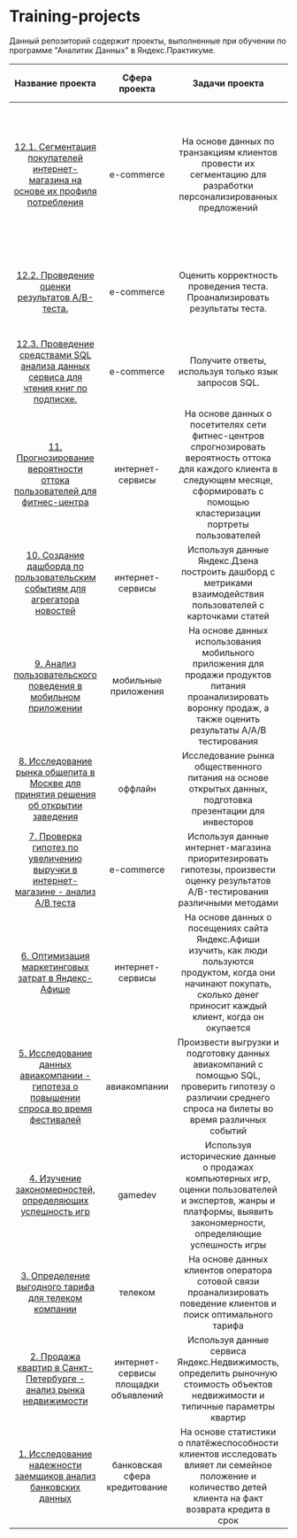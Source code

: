 # Training-projects
Данный репозиторий содержит проекты, выполненные при обучении по программе "Аналитик Данных" в Яндекс.Практикуме.

| Название проекта | Сфера проекта | Задачи проекта | Используемые инструменты и навыки |
| :--------------------: | :---------------------: |:---------------------------:| :---------------------------:|
| [12.1. Сегментация покупателей интернет-магазина на основе их профиля потребления](https://github.com/SergeyTachkov/Training-projects/tree/main/e-commerce_analysis_product_range_and_customers) | e-commerce | На основе данных по транзакциям клиентов провести их сегментацию для разработки персонализированных предложений | `Pandas` `NumPy` `Matplotlib` `Seaborn` `Plotly` `SciPy` `PyMystem3` `Sklearn` `Requests` `Tableau` `Предобработка данных` `Исследовательский анализ` `Кластеризация` `Проверка стат.гипотез` `Продуктовые метрики` | 
| [12.2. Проведение оценки результатов A/B-теста.](https://github.com/SergeyTachkov/Training-projects/tree/main/e-commerce_evaluating_the_results_A_B_test) | e-commerce | Оценить корректность проведения теста. Проанализировать результаты теста. | `Pandas` `NumPy` `Matplotlib` `Seaborn` `Plotly` `SciPy` `Предобработка данных` `Исследовательский анализ` `Проверка стат.гипотез` | 
| [12.3. Проведение средствами SQL анализа данных сервиса для чтения книг по подписке.](https://github.com/SergeyTachkov/Training-projects/tree/main/internet-service_SQL_data_analysis) | e-commerce | Получите ответы, используя только язык запросов SQL. | `Pandas` `sqlalchemy` `SQL` | 
| [11. Прогнозирование вероятности оттока пользователей для фитнес-центра](https://github.com/SergeyTachkov/Training-projects/tree/main/offline_development_strategy_fo_fitness_centers) | интернет-сервисы | На основе данных о посетителях сети фитнес-центров спрогнозировать вероятность оттока для каждого клиента в следующем месяце, сформировать с помощью кластеризации портреты пользователей | `Matplotlib` `Pandas` `Python` `Seaborn` `Sklearn` `Классификация` `Кластеризация` `Машинное обучение` |
| [10. Создание дашборда по пользовательским событиям для агрегатора новостей](https://github.com/SergeyTachkov/Training-projects/tree/main/internet-service_metrics_research_dashboard) | интернет-сервисы | Используя данные Яндекс.Дзена построить дашборд с метриками взаимодействия пользователей с карточками статей | `PostgreSQL` `Python` `SQLAlchemy`  `Tableau` `Dash` `Продуктовые метрики` `Построение дашбордов` |
| [9. Анализ пользовательского поведения в мобильном приложении](https://github.com/SergeyTachkov/Training-projects/tree/main/mobile_app_e-commerce_sale_of_food) | мобильные приложения | На основе данных использования мобильного приложения для продажи продуктов питания проанализировать воронку продаж, а также оценить результаты A/A/B тестирования | `A/B - тестирование` `Plotly` `Pandas` `Matplotlib` `Python` `Seaborn` `Визуализация данных` `Проверка стат.гипотез` `Продуктовые метрики` `Событийная аналитика` |
| [8. Исследование рынка общепита в Москве для принятия решения об открытии заведения](https://github.com/SergeyTachkov/Training-projects/tree/main/public_catering_research)| оффлайн | Исследование рынка общественного питания на основе открытых данных, подготовка презентации для инвесторов | `Plotly` `Pandas` `Python` `Seaborn` `Визуализация данных` |
| [7. Проверка гипотез по увеличению выручки в интернет-магазине - анализ A/B теста](https://github.com/SergeyTachkov/Training-projects/tree/main/e-commerce_business_metrics_A_B_test)| e-commerce | Используя данные интернет-магазина приоритезировать гипотезы, произвести оценку результатов A/B-тестирования различными методами | `A/B - тестирование` `Matplotlib` `Pandas` `Python` `SciPy` `Проверка стат.гипотез` |
| [6. Оптимизация маркетинговых затрат в Яндекс-Афише](https://github.com/SergeyTachkov/Training-projects/tree/main/e-commerce_research_to_optimize_advertising_costs)| интернет-сервисы | На основе данных о посещениях сайта Яндекс.Афиши изучить, как люди пользуются продуктом, когда они начинают покупать, сколько денег приносит каждый клиент, когда он окупается | `Matplotlib` `Pandas` `Python` `Когортный анализ` `Продуктовые метрики` `Юнит-экономика` |
| [5. Исследование данных авиакомпании - гипотеза о повышении спроса во время фестивалей](https://github.com/SergeyTachkov/Training-projects/tree/main/airlines_research_for_the_sale_of_air_tickets)| авиакомпании | Произвести выгрузки и подготовку данных авиакомпаний с помощью SQL, проверить гипотезу о различии среднего спроса на билеты во время различных событий | `Matplotlib` `Pandas` `Python` `SciPy` `SQL` `Проверка стат.гипотез` |
| [4. Изучение закономерностей, определяющих успешность игр](https://github.com/SergeyTachkov/Training-projects/tree/main/gamedev_e-commerce)| gamedev | Используя исторические данные о продажах компьютерных игр, оценки пользователей и экспертов, жанры и платформы, выявить закономерности, определяющие успешность игры | `Matplotlib` `Pandas` `NumPy` `Python` `SciPy` `Описательная статистика` `Исследовательский анализ` `Предобработка данных` `Проверка стат.гипотез` |
| [3. Определение выгодного тарифа для телеком компании](https://github.com/SergeyTachkov/Training-projects/tree/main/telecom_comparison_of_tariff_plans)| телеком | На основе данных клиентов оператора сотовой связи проанализировать поведение клиентов и поиск оптимального тарифа | `Matplotlib` `Pandas` `NumPy` `Python` `SciPy` `Описательная статистика` `Проверка стат.гипотез` |
| [2. Продажа квартир в Санкт-Петербурге - анализ рынка недвижимости](https://github.com/SergeyTachkov/Training-projects/tree/main/real_estate_sale_of_apartments)| интернет-сервисы площадки объявлений | Используя данные сервиса Яндекс.Недвижимость, определить рыночную стоимость объектов недвижимости и типичные параметры квартир | `Matplotlib` `Pandas` `Python` `Визуализация данных` `Исследовательский анализ` `Предобработка данных` |
| [1. Исследование надежности заемщиков анализ банковских данных](https://github.com/SergeyTachkov/Training-projects/tree/main/bank_loan_reliability)| банковская сфера кредитование | На основе статистики о платёжеспособности клиентов исследовать влияет ли семейное положение и количество детей клиента на факт возврата кредита в срок | `Pandas` `PyMystem3` `Python` `Лемматизация` `Предобработка данных` | 


